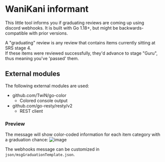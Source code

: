 # WaniKani informant
This little tool informs you if graduating reviews are coming up using discord webhooks.
It is built with Go 1.18+, but might be backwards-compatible with prior versions.

A "graduating" review is any review that contains items currently sitting at SRS stage 4.  
If these items were reviewed successfully, they'd advance to stage "Guru", thus meaning you've 'passed' them.

## External modules
The following external modules are used:
 - github.com/TwiN/go-color
   - Colored console output
 - github.com/go-resty/resty/v2
   - REST client

### Preview
The message will show color-coded information for each item category with a graduation chance:
![image](https://user-images.githubusercontent.com/13659371/172054625-85259e01-3de2-4c2b-af6e-78d0b8d1c1ed.png)

The webhooks message can be customized in `json/msgGraduationTemplate.json`.